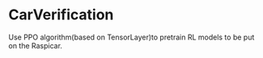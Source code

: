 # CarVerification
Use PPO algorithm(based on TensorLayer)to pretrain RL models to be put on the Raspicar.